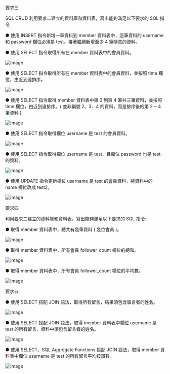 要求三

SQL CRUD 利用要求二建立的資料庫和資料表，寫出能夠滿足以下要求的 SQL 指令

● 使用 INSERT 指令新增一筆資料到 member 資料表中，這筆資料的 username 和 password 欄位必須是 test。接著繼續新增至少 4 筆隨意的資料。

● 使用 SELECT 指令取得所有在 member 資料表中的會員資料。

![image](https://github.com/Angiemou06/WeHelp_FirstStage/assets/59827584/34288bde-6dd7-445a-a7c0-4ce67fcdf991)

● 使用 SELECT 指令取得所有在 member 資料表中的會員資料，並按照 time 欄位，由近到遠排序。

![image](https://github.com/Angiemou06/WeHelp_FirstStage/assets/59827584/572d45c5-3894-43dd-9cb0-1be14ca0a08e)


● 使用 SELECT 指令取得 member 資料表中第 2 到第 4 筆共三筆資料，並按照 time 欄位，由近到遠排序。( 並非編號 2、3、4 的資料，而是排序後的第 2 ~ 4 筆資料 )

![image](https://github.com/Angiemou06/WeHelp_FirstStage/assets/59827584/b5836603-66c8-4a21-8fc7-16bd4e8562b9)


● 使用 SELECT 指令取得欄位 username 是 test 的會員資料。

![image](https://github.com/Angiemou06/WeHelp_FirstStage/assets/59827584/319ab9d6-c7dc-4b3d-849b-8bc0edf98642)

● 使用 SELECT 指令取得欄位 username 是 test、且欄位 password 也是 test 的資料。

![image](https://github.com/Angiemou06/WeHelp_FirstStage/assets/59827584/4d92f95c-d92c-4a02-9d1f-b4858b15acef)

● 使用 UPDATE 指令更新欄位 username 是 test 的會員資料，將資料中的 name 欄位改成 test2。

![image](https://github.com/Angiemou06/WeHelp_FirstStage/assets/59827584/6b892978-adc3-4e52-8286-b5329fe92ef9)


要求四


利用要求二建立的資料庫和資料表，寫出能夠滿足以下要求的 SQL 指令:


● 取得 member 資料表中，總共有幾筆資料 ( 幾位會員 )。

![image](https://github.com/Angiemou06/WeHelp_FirstStage/assets/59827584/29587739-d15c-4bf7-8b25-f9054a01e960)

● 取得 member 資料表中，所有會員 follower_count 欄位的總和。

![image](https://github.com/Angiemou06/WeHelp_FirstStage/assets/59827584/703d068b-ad50-4a0f-be94-549afdaa6eab)

● 取得 member 資料表中，所有會員 follower_count 欄位的平均數。

![image](https://github.com/Angiemou06/WeHelp_FirstStage/assets/59827584/5885fecd-abde-4e9e-a302-549dfe9bf59a)

要求五

● 使用 SELECT 搭配 JOIN 語法，取得所有留言，結果須包含留言者的姓名。

![image](https://github.com/Angiemou06/WeHelp_FirstStage/assets/59827584/3158eda8-5342-4205-b273-fb940db418cb)

● 使用 SELECT 搭配 JOIN 語法，取得 member 資料表中欄位 username 是 test 的所有留言，資料中須包含留言者的姓名。

![image](https://github.com/Angiemou06/WeHelp_FirstStage/assets/59827584/96d5ca70-f346-40bf-adc8-805274be0258)

● 使用 SELECT、SQL Aggregate Functions 搭配 JOIN 語法，取得 member 資料表中欄位 username 是 test 的所有留言平均按讚數。

![image](https://github.com/Angiemou06/WeHelp_FirstStage/assets/59827584/28c4f02c-121a-46b5-8a3d-2ea4cdf8c4b5)





